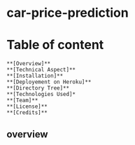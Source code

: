 # car-price-prediction
# Table of content
    **[Overview]**
    **[Technical Aspect]**
    **[Installation]**
    **[Deployement on Heroku]**
    **[Directory Tree]**
    **[Technologies Used]*
    **[Team]**
    **[License]**
    **[Credits]**
## overview
